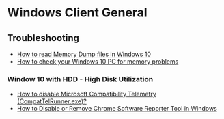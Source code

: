 # Windows Client General

## Troubleshooting

- [How to read Memory Dump files in Windows 10](https://thegeekpage.com/how-to-read-memory-dump-files-in-windows-10/)
- [How to check your Windows 10 PC for memory problems](https://www.windowscentral.com/how-check-your-pc-memory-problems-windows-10)

### Window 10 with HDD - High  Disk Utilization

- [How to disable Microsoft Compatibility Telemetry (CompatTelRunner.exe)?](https://ugetfix.com/ask/how-to-disable-microsoft-compatibility-telemetry-compattelrunner-exe/)
- [How to Disable or Remove Chrome Software Reporter Tool in Windows](https://www.askvg.com/how-to-disable-or-remove-chrome-software-reporter-tool-in-windows/)
